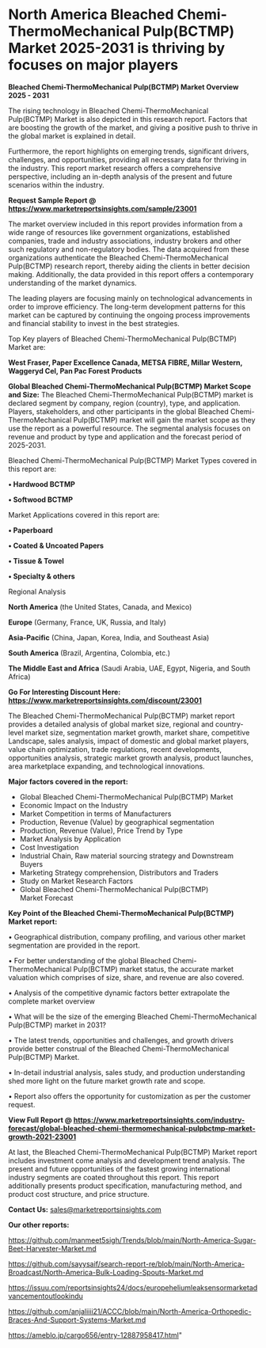 # North America Bleached Chemi-ThermoMechanical Pulp(BCTMP) Market 2025-2031 is thriving by focuses on major players

<Strong> Bleached Chemi-ThermoMechanical Pulp(BCTMP) Market Overview 2025 - 2031</strong>

The rising technology in Bleached Chemi-ThermoMechanical Pulp(BCTMP) Market is also depicted in this research report. Factors that are boosting the growth of the market, and giving a positive push to thrive in the global market is explained in detail.

Furthermore, the report highlights on emerging trends, significant drivers, challenges, and opportunities, providing all necessary data for thriving in the industry. This report market research offers a comprehensive perspective, including an in-depth analysis of the present and future scenarios within the industry.

<strong>Request Sample Report @ <a href=https://www.marketreportsinsights.com/sample/23001>https://www.marketreportsinsights.com/sample/23001</a></strong>

The market overview included in this report provides information from a wide range of resources like government organizations, established companies, trade and industry associations, industry brokers and other such regulatory and non-regulatory bodies. The data acquired from these organizations authenticate the Bleached Chemi-ThermoMechanical Pulp(BCTMP) research report, thereby aiding the clients in better decision making. Additionally, the data provided in this report offers a contemporary understanding of the market dynamics.

The leading players are focusing mainly on technological advancements in order to improve efficiency. The long-term development patterns for this market can be captured by continuing the ongoing process improvements and financial stability to invest in the best strategies.

Top Key players of Bleached Chemi-ThermoMechanical Pulp(BCTMP) Market are:

<strong>West Fraser, Paper Excellence Canada, METSA FIBRE, Millar Western, Waggeryd Cel, Pan Pac Forest Products</strong>

<strong><b>Global Bleached Chemi-ThermoMechanical Pulp(BCTMP) Market Scope and Size:</b></strong>
The Bleached Chemi-ThermoMechanical Pulp(BCTMP) market is declared segment by company, region (country), type, and application. Players, stakeholders, and other participants in the global Bleached Chemi-ThermoMechanical Pulp(BCTMP) market will gain the market scope as they use the report as a powerful resource. The segmental analysis focuses on revenue and product by type and application and the forecast period of 2025-2031.

Bleached Chemi-ThermoMechanical Pulp(BCTMP) Market Types covered in this report are:

<strong>• Hardwood BCTMP

• Softwood BCTMP</strong>

Market Applications covered in this report are:

<strong>• Paperboard

• Coated & Uncoated Papers

• Tissue & Towel

• Specialty & others</strong> 

Regional Analysis

<strong>North America</strong> (the United States, Canada, and Mexico)

<strong>Europe</strong> (Germany, France, UK, Russia, and Italy)

<strong>Asia-Pacific</strong> (China, Japan, Korea, India, and Southeast Asia)

<strong>South America</strong> (Brazil, Argentina, Colombia, etc.)

<strong>The Middle East and Africa</strong> (Saudi Arabia, UAE, Egypt, Nigeria, and South Africa)

<strong>Go For Interesting Discount Here: <a href=https://www.marketreportsinsights.com/discount/23001>https://www.marketreportsinsights.com/discount/23001</a></strong>

The Bleached Chemi-ThermoMechanical Pulp(BCTMP) market report provides a detailed analysis of global market size, regional and country-level market size, segmentation market growth, market share, competitive Landscape, sales analysis, impact of domestic and global market players, value chain optimization, trade regulations, recent developments, opportunities analysis, strategic market growth analysis, product launches, area marketplace expanding, and technological innovations.

<strong><b>Major factors covered in the report:</b></strong>
<ul>
  <li>Global Bleached Chemi-ThermoMechanical Pulp(BCTMP) Market </li>
  <li>Economic Impact on the Industry</li>
  <li>Market Competition in terms of Manufacturers</li>
  <li>Production, Revenue (Value) by geographical segmentation</li>
  <li>Production, Revenue (Value), Price Trend by Type</li>
  <li>Market Analysis by Application</li>
  <li>Cost Investigation</li>
  <li>Industrial Chain, Raw material sourcing strategy and Downstream Buyers</li>
  <li>Marketing Strategy comprehension, Distributors and Traders</li>
  <li>Study on Market Research Factors</li>
  <li>Global Bleached Chemi-ThermoMechanical Pulp(BCTMP) Market Forecast</li>
</ul>

<strong><b>Key Point of the Bleached Chemi-ThermoMechanical Pulp(BCTMP) Market report:</b></strong>

• Geographical distribution, company profiling, and various other market segmentation are provided in the report.

• For better understanding of the global Bleached Chemi-ThermoMechanical Pulp(BCTMP) market status, the accurate market valuation which comprises of size, share, and revenue are also covered.

• Analysis of the competitive dynamic factors better extrapolate the complete market overview

• What will be the size of the emerging Bleached Chemi-ThermoMechanical Pulp(BCTMP) market in 2031?

• The latest trends, opportunities and challenges, and growth drivers provide better construal of the Bleached Chemi-ThermoMechanical Pulp(BCTMP) Market.

• In-detail industrial analysis, sales study, and production understanding shed more light on the future market growth rate and scope.

• Report also offers the opportunity for customization as per the customer request.

<strong><b>View Full Report @ <a href=https://www.marketreportsinsights.com/industry-forecast/global-bleached-chemi-thermomechanical-pulpbctmp-market-growth-2021-23001>https://www.marketreportsinsights.com/industry-forecast/global-bleached-chemi-thermomechanical-pulpbctmp-market-growth-2021-23001</a></b></strong>


At last, the Bleached Chemi-ThermoMechanical Pulp(BCTMP) Market report includes investment come analysis and development trend analysis. The present and future opportunities of the fastest growing international industry segments are coated throughout this report. This report additionally presents product specification, manufacturing method, and product cost structure, and price structure.

<strong>Contact Us:</strong>
sales@marketreportsinsights.com

<strong>Our other reports:</strong>

<a href=https://github.com/manmeet5sigh/Trends/blob/main/North-America-Sugar-Beet-Harvester-Market.md>https://github.com/manmeet5sigh/Trends/blob/main/North-America-Sugar-Beet-Harvester-Market.md</a>

<a href=https://github.com/sayysaif/search-report-re/blob/main/North-America-Broadcast/North-America-Bulk-Loading-Spouts-Market.md>https://github.com/sayysaif/search-report-re/blob/main/North-America-Broadcast/North-America-Bulk-Loading-Spouts-Market.md</a>

<a href=https://issuu.com/reportsinsights24/docs/europeheliumleaksensormarketadvancementoutlookindu>https://issuu.com/reportsinsights24/docs/europeheliumleaksensormarketadvancementoutlookindu</a>

<a href=https://github.com/anjaliiii21/ACCC/blob/main/North-America-Orthopedic-Braces-And-Support-Systems-Market.md>https://github.com/anjaliiii21/ACCC/blob/main/North-America-Orthopedic-Braces-And-Support-Systems-Market.md</a>

<a href=https://ameblo.jp/cargo656/entry-12887958417.html>https://ameblo.jp/cargo656/entry-12887958417.html</a>"
